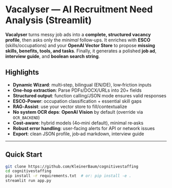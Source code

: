 # Vacalyser — AI Recruitment Need Analysis (Streamlit)

**Vacalyser** turns messy job ads into a **complete, structured vacancy profile**, then asks only the *minimal* follow‑ups. It enriches with **ESCO** (skills/occupations) and your **OpenAI Vector Store** to propose **missing skills, benefits, tools, and tasks**. Finally, it generates a polished **job ad**, **interview guide**, and **boolean search string**.

## Highlights
- **Dynamic Wizard**: multi‑step, bilingual (EN/DE), low‑friction inputs
- **One‑hop extraction**: Parse PDFs/DOCX/URLs into 20+ fields
- **Structured output**: function calling/JSON mode ensures valid responses
- **ESCO‑Power**: occupation classification + essential skill gaps
- **RAG‑Assist**: use your vector store to fill/contextualize
- **No system OCR deps**: **OpenAI Vision** by default (override via `OCR_BACKEND`)
- **Cost‑aware**: hybrid models (4o‑mini default), minimal re‑asks
- **Robust error handling**: user-facing alerts for API or network issues
- **Export**: clean JSON profile, job‑ad markdown, interview guide

---

## Quick Start

```bash
git clone https://github.com/KleinerBaum/cognitivestaffing
cd cognitivestaffing
pip install -r requirements.txt  # or: pip install -e .
streamlit run app.py
